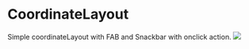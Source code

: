 # CoordinateLayout
Simple coordinateLayout with FAB and Snackbar with onclick action.
![](http://www.reactiongifs.us/wp-content/uploads/2013/10/nuh_uh_conan_obrien.gif)

